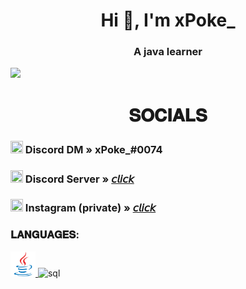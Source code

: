 <h1 align="center">Hi 👋, I'm xPoke_</h1>
<h3 align="center">A java learner</h3>

<img src="https://discord.c99.nl/widget/theme-3/484372334032191509.png">


<h1 align="center">𝐒𝐎𝐂𝐈𝐀𝐋𝐒</h3>
<p align="left">
<h3 align="left"> <img src="https://www.svgrepo.com/show/353655/discord-icon.svg" width="20" height="20"/> Discord DM » <a align="center">xPoke_#0074</a></h3>
<h3 align="left"> <img src="https://www.svgrepo.com/show/353655/discord-icon.svg" width="20" height="20"/> Discord Server » <a href="https://dc.xpoke.space", align="center">𝘤𝘭𝘪𝘤𝘬</a></h3>
<h3 align="left"> <img src="https://upload.wikimedia.org/wikipedia/commons/thumb/a/a5/Instagram_icon.png/2048px-Instagram_icon.png" width="20" height="20"/> Instagram (private) » <a href="https://www.instagram.com/xpoke_/", align="center">𝘤𝘭𝘪𝘤𝘬</a></h3>

</p>

<h3 align="left">𝐋𝐀𝐍𝐆𝐔𝐀𝐆𝐄𝐒:</h3>
<p align="left"> <a href="https://www.java.com" target="_blank" rel="noreferrer"> <img src="https://raw.githubusercontent.com/devicons/devicon/master/icons/java/java-original.svg" alt="java" width="40" height="40"/> </a> <img src="https://w7.pngwing.com/pngs/170/924/png-transparent-microsoft-sql-server-microsoft-azure-sql-database-microsoft-text-logo-microsoft-azure.png" alt="sql" width="40" height="40"/>
</p>
